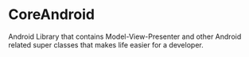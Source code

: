 # CoreAndroid
Android Library that contains Model-View-Presenter and other Android related super classes that makes life easier for a developer.
